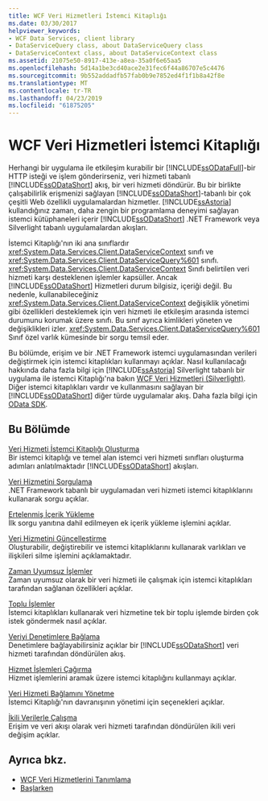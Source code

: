 ```yaml
---
title: WCF Veri Hizmetleri İstemci Kitaplığı
ms.date: 03/30/2017
helpviewer_keywords:
- WCF Data Services, client library
- DataServiceQuery class, about DataServiceQuery class
- DataServiceContext class, about DataServiceContext class
ms.assetid: 21075e50-8917-413e-a8ea-35a0f6e65aa5
ms.openlocfilehash: 5d14a1be3cd40ace2e31fec6f44a86707e5c4476
ms.sourcegitcommit: 9b552addadfb57fab0b9e7852ed4f1f1b8a42f8e
ms.translationtype: MT
ms.contentlocale: tr-TR
ms.lasthandoff: 04/23/2019
ms.locfileid: "61875205"
---
```

# <a name="wcf-data-services-client-library"></a>WCF Veri Hizmetleri İstemci Kitaplığı
Herhangi bir uygulama ile etkileşim kurabilir bir [!INCLUDE[ssODataFull](../../../../includes/ssodatafull-md.md)]-bir HTTP isteği ve işlem gönderirseniz, veri hizmeti tabanlı [!INCLUDE[ssODataShort](../../../../includes/ssodatashort-md.md)] akış, bir veri hizmeti döndürür. Bu bir birlikte çalışabilirlik erişmenizi sağlayan [!INCLUDE[ssODataShort](../../../../includes/ssodatashort-md.md)]-tabanlı bir çok çeşitli Web özellikli uygulamalardan hizmetler. [!INCLUDE[ssAstoria](../../../../includes/ssastoria-md.md)] kullandığınız zaman, daha zengin bir programlama deneyimi sağlayan istemci kütüphaneleri içerir [!INCLUDE[ssODataShort](../../../../includes/ssodatashort-md.md)] .NET Framework veya Silverlight tabanlı uygulamalardan akışları.  
  
 İstemci Kitaplığı'nın iki ana sınıflardır <xref:System.Data.Services.Client.DataServiceContext> sınıfı ve <xref:System.Data.Services.Client.DataServiceQuery%601> sınıfı. <xref:System.Data.Services.Client.DataServiceContext> Sınıfı belirtilen veri hizmeti karşı desteklenen işlemler kapsüller. Ancak [!INCLUDE[ssODataShort](../../../../includes/ssodatashort-md.md)] Hizmetleri durum bilgisiz, içeriği değil. Bu nedenle, kullanabileceğiniz <xref:System.Data.Services.Client.DataServiceContext> değişiklik yönetimi gibi özellikleri desteklemek için veri hizmeti ile etkileşim arasında istemci durumunu korumak üzere sınıfı. Bu sınıf ayrıca kimlikleri yöneten ve değişiklikleri izler. <xref:System.Data.Services.Client.DataServiceQuery%601> Sınıf özel varlık kümesinde bir sorgu temsil eder.  
  
 Bu bölümde, erişim ve bir .NET Framework istemci uygulamasından verileri değiştirmek için istemci kitaplıkları kullanmayı açıklar. Nasıl kullanılacağı hakkında daha fazla bilgi için [!INCLUDE[ssAstoria](../../../../includes/ssastoria-md.md)] Silverlight tabanlı bir uygulama ile istemci Kitaplığı'na bakın [WCF Veri Hizmetleri (Silverlight)](https://go.microsoft.com/fwlink/?LinkId=186016). Diğer istemci kitaplıkları vardır ve kullanmasını sağlayan bir [!INCLUDE[ssODataShort](../../../../includes/ssodatashort-md.md)] diğer türde uygulamalar akış. Daha fazla bilgi için [OData SDK](https://go.microsoft.com/fwlink/?LinkID=185796).  
  
## <a name="in-this-section"></a>Bu Bölümde  
 [Veri Hizmeti İstemci Kitaplığı Oluşturma](../../../../docs/framework/data/wcf/generating-the-data-service-client-library-wcf-data-services.md)  
 Bir istemci kitaplığı ve temel alan istemci veri hizmeti sınıfları oluşturma adımları anlatılmaktadır [!INCLUDE[ssODataShort](../../../../includes/ssodatashort-md.md)] akışları.  
  
 [Veri Hizmetini Sorgulama](../../../../docs/framework/data/wcf/querying-the-data-service-wcf-data-services.md)  
 .NET Framework tabanlı bir uygulamadan veri hizmeti istemci kitaplıklarını kullanarak sorgu açıklar.  
  
 [Ertelenmiş İçerik Yükleme](../../../../docs/framework/data/wcf/loading-deferred-content-wcf-data-services.md)  
 İlk sorgu yanıtına dahil edilmeyen ek içerik yükleme işlemini açıklar.  
  
 [Veri Hizmetini Güncelleştirme](../../../../docs/framework/data/wcf/updating-the-data-service-wcf-data-services.md)  
 Oluşturabilir, değiştirebilir ve istemci kitaplıklarını kullanarak varlıkları ve ilişkileri silme işlemini açıklamaktadır.  
  
 [Zaman Uyumsuz İşlemler](../../../../docs/framework/data/wcf/asynchronous-operations-wcf-data-services.md)  
 Zaman uyumsuz olarak bir veri hizmeti ile çalışmak için istemci kitaplıkları tarafından sağlanan özellikleri açıklar.  
  
 [Toplu İşlemler](../../../../docs/framework/data/wcf/batching-operations-wcf-data-services.md)  
 İstemci kitaplıkları kullanarak veri hizmetine tek bir toplu işlemde birden çok istek göndermek nasıl açıklar.  
  
 [Veriyi Denetimlere Bağlama](../../../../docs/framework/data/wcf/binding-data-to-controls-wcf-data-services.md)  
 Denetimlere bağlayabilirsiniz açıklar bir [!INCLUDE[ssODataShort](../../../../includes/ssodatashort-md.md)] veri hizmeti tarafından döndürülen akış.  
  
 [Hizmet İşlemleri Çağırma](../../../../docs/framework/data/wcf/calling-service-operations-wcf-data-services.md)  
 Hizmet işlemlerini aramak üzere istemci kitaplığını kullanmayı açıklar.  
  
 [Veri Hizmeti Bağlamını Yönetme](../../../../docs/framework/data/wcf/managing-the-data-service-context-wcf-data-services.md)  
 İstemci Kitaplığı'nın davranışının yönetimi için seçenekleri açıklar.  
  
 [İkili Verilerle Çalışma](../../../../docs/framework/data/wcf/working-with-binary-data-wcf-data-services.md)  
 Erişim ve veri akışı olarak veri hizmeti tarafından döndürülen ikili veri değişim açıklar.  
  
## <a name="see-also"></a>Ayrıca bkz.

- [WCF Veri Hizmetlerini Tanımlama](../../../../docs/framework/data/wcf/defining-wcf-data-services.md)
- [Başlarken](../../../../docs/framework/data/wcf/getting-started-with-wcf-data-services.md)
